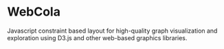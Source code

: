 WebCola
=======

Javascript constraint based layout for high-quality graph visualization and exploration using D3.js and other web-based graphics libraries.
